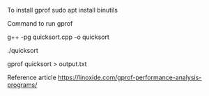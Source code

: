 To install gprof
sudo apt install binutils


Command to run gprof

g++ -pg quicksort.cpp -o quicksort

 ./quicksort

gprof quicksort > output.txt


Reference article
https://linoxide.com/gprof-performance-analysis-programs/
